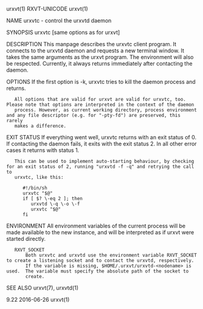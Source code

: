 urxvt(1)                                                           RXVT-UNICODE                                                           urxvt(1)

NAME
       urxvtc - control the urxvtd daemon

SYNOPSIS
       urxvtc [same options as for urxvt]

DESCRIPTION
       This manpage describes the urxvtc client program. It connects to the urxvtd daemon and requests a new terminal window. It takes the same
       arguments as the urxvt program. The environment will also be respected. Currently, it always returns immediately after contacting the
       daemon.

OPTIONS
       If the first option is -k, urxvtc tries to kill the daemon process and returns.

       All options that are valid for urxvt are valid for urxvtc, too. Please note that options are interpreted in the context of the daemon
       process. However, as current working directory, process environment and any file descriptor (e.g. for "-pty-fd") are preserved, this rarely
       makes a difference.

EXIT STATUS
       If everything went well, urxvtc returns with an exit status of 0.  If contacting the daemon fails, it exits with the exit status 2. In all
       other error cases it returns with status 1.

       This can be used to implement auto-starting behaviour, by checking for an exit status of 2, running "urxvtd -f -q" and retrying the call to
       urxvtc, like this:

          #!/bin/sh
          urxvtc "$@"
          if [ $? \-eq 2 ]; then
             urxvtd \-q \-o \-f
             urxvtc "$@"
          fi

ENVIRONMENT
       All environment variables of the current process will be made available to the new instance, and will be interpreted as if urxvt were
       started directly.

       RXVT_SOCKET
           Both urxvtc and urxvtd use the environment variable RXVT_SOCKET to create a listening socket and to contact the urxvtd, respectively.
           If the variable is missing, $HOME/.urxvt/urxvtd-<nodename> is used.  The variable must specify the absolute path of the socket to
           create.

SEE ALSO
       urxvt(7), urxvtd(1)

9.22                                                                2016-06-26                                                            urxvt(1)
